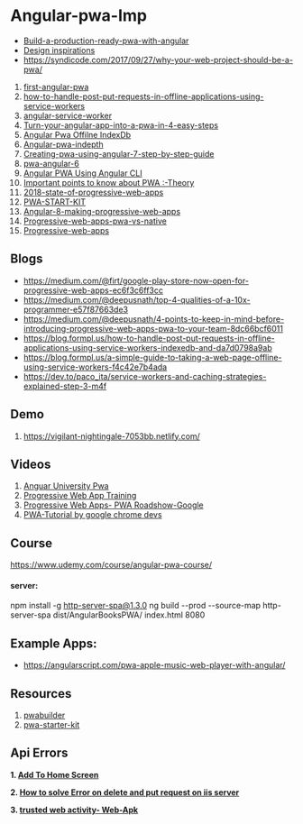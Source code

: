 # Angular-pwa-Imp
 - [Build-a-production-ready-pwa-with-angular](https://itnext.io/build-a-production-ready-pwa-with-angular-and-firebase-8f2a69824fcc) 
 - [Design inspirations](https://tobiasahlin.com/spinkit/)
 - https://syndicode.com/2017/09/27/why-your-web-project-should-be-a-pwa/
 
 1. [first-angular-pwa](https://developer.okta.com/blog/2019/01/30/first-angular-pwa)
 2. [how-to-handle-post-put-requests-in-offline-applications-using-service-workers](https://blog.formpl.us/how-to-handle-post-put-requests-in-offline-applications-using-service-workers-indexedb-and-da7d0798a9ab)
 3. [angular-service-worker](https://blog.angular-university.io/angular-service-worker/)
 4. [Turn-your-angular-app-into-a-pwa-in-4-easy-steps](https://medium.com/poka-techblog/turn-your-angular-app-into-a-pwa-in-4-easy-steps-543510a9b626)
 5. [Angular Pwa Offilne IndexDb](https://mdbootstrap.com/education/pwa/angular/lesson-7-working-with-databases/)
 6. [Angular-pwa-indepth](https://blog.angularindepth.com/build-a-progressive-web-app-with-angular-bf7d66744020)
 7. [Creating-pwa-using-angular-7-step-by-step-guide](https://dev.to/ronakpatel70/creating-pwa-using-angular-7-step-by-step-guide-1mb3)
 8. [pwa-angular-6](https://www.smashingmagazine.com/2018/09/pwa-angular-6/)
 9. [Angular PWA Using Angular CLI](https://dzone.com/articles/developing-pwa-using-angular-7)
 10. [Important points to know about PWA :-Theory](https://medium.com/@deepusnath/4-points-to-keep-in-mind-before-introducing-progressive-web-apps-pwa-to-your-team-8dc66bcf6011)
 11. [2018-state-of-progressive-web-apps](https://medium.com/progressive-web-apps/2018-state-of-progressive-web-apps-f7517d43ba70)
 12. [PWA-START-KIT](https://pwa-starter-kit.polymer-project.org/setup)
 13. [Angular-8-making-progressive-web-apps](https://medium.com/codingurukul/angular-8-making-progressive-web-apps-4e349ddaa8df)
 14. [Progressive-web-apps-pwa-vs-native](https://insanelab.com/blog/web-development/progressive-web-apps-pwa-vs-native/)
 15. [Progressive-web-apps](https://www.altexsoft.com/blog/engineering/progressive-web-apps/)


## Blogs
  - https://medium.com/@firt/google-play-store-now-open-for-progressive-web-apps-ec6f3c6ff3cc
  - https://medium.com/@deepusnath/top-4-qualities-of-a-10x-programmer-e57f87663de3
  - https://medium.com/@deepusnath/4-points-to-keep-in-mind-before-introducing-progressive-web-apps-pwa-to-your-team-8dc66bcf6011
  - https://blog.formpl.us/how-to-handle-post-put-requests-in-offline-applications-using-service-workers-indexedb-and-da7d0798a9ab
  - https://blog.formpl.us/a-simple-guide-to-taking-a-web-page-offline-using-service-workers-f4c42e7b4ada
  - https://dev.to/paco_ita/service-workers-and-caching-strategies-explained-step-3-m4f

## Demo
 1. https://vigilant-nightingale-7053bb.netlify.com/ 

## Videos
 1. [Anguar University Pwa](https://www.youtube.com/watch?v=FpJ_XyPmWzY&list=PLOa5YIicjJ-UmYumbp0dBwpVTvRX02GTh)
 2. [Progressive Web App Training](https://www.youtube.com/playlist?list=PLNYkxOF6rcIB2xHBZ7opgc2Mv009X87Hh)
 3. [Progressive Web Apps- PWA Roadshow-Google](https://www.youtube.com/watch?v=z2JgN6Ae-Bo)
 4. [PWA-Tutorial by google chrome devs](https://www.youtube.com/playlist?list=PLNYkxOF6rcIB2xHBZ7opgc2Mv009X87Hh)
 
## Course
https://www.udemy.com/course/angular-pwa-course/

#### server:
npm install -g http-server-spa@1.3.0
ng build --prod --source-map
http-server-spa dist/AngularBooksPWA/ index.html 8080

## Example Apps:
 - https://angularscript.com/pwa-apple-music-web-player-with-angular/
 
## Resources
 1. [pwabuilder](https://www.pwabuilder.com)
 2. [pwa-starter-kit](https://pwa-starter-kit.polymer-project.org/)
 
## Api Errors 

**1. [Add To Home Screen](https://stackoverflow.com/questions/39286385/defer-web-install-banner)**

**2. [How to solve Error on delete and put request on iis server](https://stackoverflow.com/questions/48188895/asp-net-core-with-iis-http-verb-not-allowed)**

**3. [trusted web activity- Web-Apk](https://youtu.be/TCgT8dzSiU8)**
